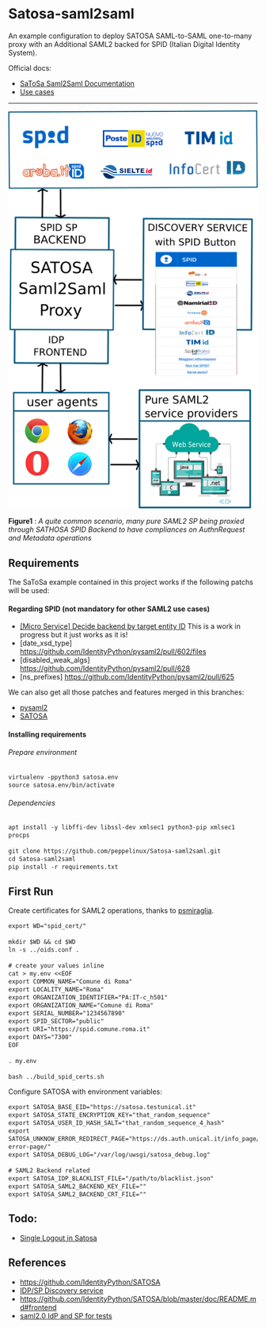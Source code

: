 # Satosa-saml2saml
An example configuration to deploy SATOSA SAML-to-SAML one-to-many proxy with an Additional SAML2 backed for SPID (Italian Digital Identity System).

Official docs:
- [SaToSa Saml2Saml Documentation](https://github.com/IdentityPython/SATOSA/blob/master/doc/one-to-many.md)
- [Use cases](https://github.com/IdentityPython/SATOSA/wiki#use-cases)

--------------------------------------

![big picture](gallery/spid_proxy.png)

**Figure1** : _A quite common scenario, many pure SAML2 SP being proxied through SATHOSA SPID Backend to have compliances on AuthnRequest and Metadata operations_


## Requirements

The SaToSa example contained in this project works if the following patchs will be used:


#### Regarding SPID (not mandatory for other SAML2 use cases)

- [[Micro Service] Decide backend by target entity ID](https://github.com/IdentityPython/SATOSA/pull/220)
  This is a work in progress but it just works as it is!
- [date_xsd_type] https://github.com/IdentityPython/pysaml2/pull/602/files
- [disabled_weak_algs] https://github.com/IdentityPython/pysaml2/pull/628
- [ns_prefixes] https://github.com/IdentityPython/pysaml2/pull/625

We can also get all those patches and features merged in this branches:
- [pysaml2](https://github.com/peppelinux/pysaml2/tree/pplnx-v6.5.0)
- [SATOSA](https://github.com/peppelinux/SATOSA/tree/pplnx-v7.0.1)


#### Installing requirements

###### Prepare environment
```
virtualenv -ppython3 satosa.env
source satosa.env/bin/activate
```

###### Dependencies
````
apt install -y libffi-dev libssl-dev xmlsec1 python3-pip xmlsec1 procps

git clone https://github.com/peppelinux/Satosa-saml2saml.git
cd Satosa-saml2saml
pip install -r requirements.txt
````

## First Run

Create certificates for SAML2 operations, thanks to [psmiraglia](https://github.com/psmiraglia/spid-compliant-certificates).
````
export WD="spid_cert/"

mkdir $WD && cd $WD
ln -s ../oids.conf .

# create your values inline 
cat > my.env <<EOF
export COMMON_NAME="Comune di Roma"
export LOCALITY_NAME="Roma"
export ORGANIZATION_IDENTIFIER="PA:IT-c_h501"
export ORGANIZATION_NAME="Comune di Roma"
export SERIAL_NUMBER="1234567890"
export SPID_SECTOR="public"
export URI="https://spid.comune.roma.it"
export DAYS="7300"
EOF

. my.env

bash ../build_spid_certs.sh
````

Configure SATOSA with environment variables:
````
export SATOSA_BASE_EID="https://satosa.testunical.it"
export SATOSA_STATE_ENCRYPTION_KEY="that_random_sequence"
export SATOSA_USER_ID_HASH_SALT="that_random_sequence_4_hash"
export SATOSA_UNKNOW_ERROR_REDIRECT_PAGE="https://ds.auth.unical.it/info_page/authproxy-error-page/"
export SATOSA_DEBUG_LOG="/var/log/uwsgi/satosa_debug.log"

# SAML2 Backend related
export SATOSA_IDP_BLACKLIST_FILE="/path/to/blacklist.json"
export SATOSA_SAML2_BACKEND_KEY_FILE=""
export SATOSA_SAML2_BACKEND_CRT_FILE=""
````


## Todo:

- [Single Logout in Satosa](https://github.com/IdentityPython/SATOSA/issues/211)


## References
- https://github.com/IdentityPython/SATOSA
- [IDP/SP Discovery service](https://medium.com/@sagarag/reloading-saml-idp-discovery-693b6bff45f0)
- https://github.com/IdentityPython/SATOSA/blob/master/doc/README.md#frontend
- [saml2.0 IdP and SP for tests](https://samltest.id/)
